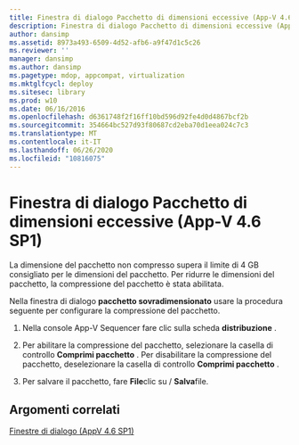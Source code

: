 ```yaml
---
title: Finestra di dialogo Pacchetto di dimensioni eccessive (App-V 4.6 SP1)
description: Finestra di dialogo Pacchetto di dimensioni eccessive (App-V 4.6 SP1)
author: dansimp
ms.assetid: 8973a493-6509-4d52-afb6-a9f47d1c5c26
ms.reviewer: ''
manager: dansimp
ms.author: dansimp
ms.pagetype: mdop, appcompat, virtualization
ms.mktglfcycl: deploy
ms.sitesec: library
ms.prod: w10
ms.date: 06/16/2016
ms.openlocfilehash: d6361748f2f16ff10bd596d92fe4d0d4867bcf2b
ms.sourcegitcommit: 354664bc527d93f80687cd2eba70d1eea024c7c3
ms.translationtype: MT
ms.contentlocale: it-IT
ms.lasthandoff: 06/26/2020
ms.locfileid: "10816075"
---
```

# Finestra di dialogo Pacchetto di dimensioni eccessive (App-V 4.6 SP1)


La dimensione del pacchetto non compresso supera il limite di 4 GB consigliato per le dimensioni del pacchetto. Per ridurre le dimensioni del pacchetto, la compressione del pacchetto è stata abilitata.

Nella finestra di dialogo **pacchetto sovradimensionato** usare la procedura seguente per configurare la compressione del pacchetto.

1.  Nella console App-V Sequencer fare clic sulla scheda **distribuzione** .

2.  Per abilitare la compressione del pacchetto, selezionare la casella di controllo **Comprimi pacchetto** . Per disabilitare la compressione del pacchetto, deselezionare la casella di controllo **Comprimi pacchetto** .

3.  Per salvare il pacchetto, fare **File**clic su  /  **Salva**file.

## Argomenti correlati


[Finestre di dialogo (AppV 4.6 SP1)](dialog-boxes--appv-46-sp1-.md)

 

 





